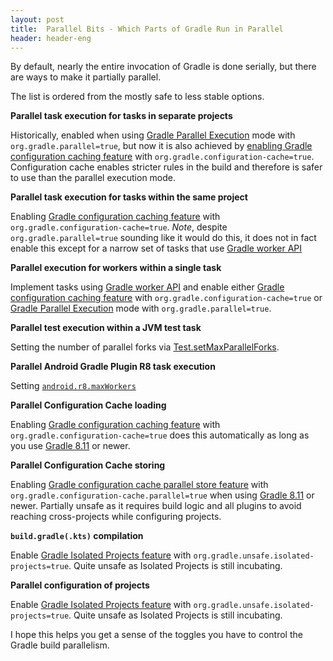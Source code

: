```yaml
---
layout: post
title:  Parallel Bits - Which Parts of Gradle Run in Parallel
header: header-eng
---
```


By default, nearly the entire invocation of Gradle is done serially, but there are ways to make it partially parallel.

The list is ordered from the mostly safe to less stable options.

**Parallel task execution for tasks in separate projects**

Historically, enabled when using [Gradle Parallel Execution](https://docs.gradle.org/current/userguide/performance.html#sec:enable_parallel_execution)
mode with `org.gradle.parallel=true`, but now it is also achieved by [enabling Gradle configuration caching feature](https://docs.gradle.org/current/userguide/configuration_cache.html)
with `org.gradle.configuration-cache=true`. Configuration cache enables stricter rules in the build and therefore is
safer to use than the parallel execution mode.

**Parallel task execution for tasks within the same project**

Enabling [Gradle configuration caching feature](https://docs.gradle.org/current/userguide/configuration_cache.html)
with `org.gradle.configuration-cache=true`. *Note*, despite `org.gradle.parallel=true` sounding like it would do this,
it does not in fact enable this except for a narrow set of tasks that use [Gradle worker API](https://docs.gradle.org/current/userguide/worker_api.html)

**Parallel execution for workers within a single task**

Implement tasks using [Gradle worker API](https://docs.gradle.org/current/userguide/worker_api.html) and enable either
[Gradle configuration caching feature](https://docs.gradle.org/current/userguide/configuration_cache.html)
with `org.gradle.configuration-cache=true` or [Gradle Parallel Execution](https://docs.gradle.org/current/userguide/performance.html#sec:enable_parallel_execution)
mode with `org.gradle.parallel=true`.

**Parallel test execution within a JVM test task**

Setting the number of parallel forks via [Test.setMaxParallelForks](https://docs.gradle.org/nightly/javadoc/org/gradle/api/tasks/testing/Test.html#setMaxParallelForks(int)).

**Parallel Android Gradle Plugin R8 task execution**

Setting [`android.r8.maxWorkers`](https://issuetracker.google.com/issues/213907850)

**Parallel Configuration Cache loading**

Enabling [Gradle configuration caching feature](https://docs.gradle.org/current/userguide/configuration_cache.html)
with `org.gradle.configuration-cache=true` does this automatically as long as you use [Gradle 8.11](https://docs.gradle.org/8.11/release-notes.html#configuration-cache-improvements)
or newer.

**Parallel Configuration Cache storing**

Enabling [Gradle configuration cache parallel store feature](https://docs.gradle.org/current/userguide/configuration_cache.html#config_cache:usage:parallel)
with `org.gradle.configuration-cache.parallel=true` when using [Gradle 8.11](https://docs.gradle.org/8.11/release-notes.html#configuration-cache-improvements)
or newer. Partially unsafe as it requires build logic and all plugins to avoid reaching cross-projects while configuring
projects.

**`build.gradle(.kts)` compilation**

Enable [Gradle Isolated Projects feature](https://docs.gradle.org/current/userguide/isolated_projects.html) with
`org.gradle.unsafe.isolated-projects=true`. Quite unsafe as Isolated Projects is still incubating.

**Parallel configuration of projects**

Enable [Gradle Isolated Projects feature](https://docs.gradle.org/current/userguide/isolated_projects.html) with
`org.gradle.unsafe.isolated-projects=true`. Quite unsafe as Isolated Projects is still incubating.

I hope this helps you get a sense of the toggles you have to control the Gradle build parallelism.
